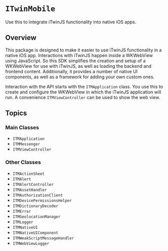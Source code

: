 # ``ITwinMobile``

Use this to integrate iTwinJS functionality into native iOS apps.

## Overview

This package is designed to make it easier to use iTwinJS functionality in a native iOS app. Interactions with iTwinJS happen inside a WKWebView using JavaScript. So this SDK simplifies the creation and setup of a WKWebView for use with iTwinJS, as well as loading the backend and frontend content. Additionally, it provides a number of native UI components, as well as a framework for adding your own custom ones. 

Interaction with the API starts with the ``ITMApplication`` class. You use this to create and configure the WKWebView in which the iTwinJS application will run. A convenience ``ITMViewController`` can be used to show the web view.

## Topics

### Main Classes

- ``ITMApplication``
- ``ITMMessenger``
- ``ITMViewController``

### Other Classes

- ``ITMActionSheet``
- ``ITMAlert``
- ``ITMAlertController``
- ``ITMAssetHandler``
- ``ITMAuthorizationClient``
- ``ITMDevicePermissionsHelper``
- ``ITMDictionaryDecoder``
- ``ITMError``
- ``ITMGeolocationManager``
- ``ITMLogger``
- ``ITMNativeUI``
- ``ITMNativeUIComponent``
- ``ITMWeakScriptMessageHandler``
- ``ITMWebViewLogger``
